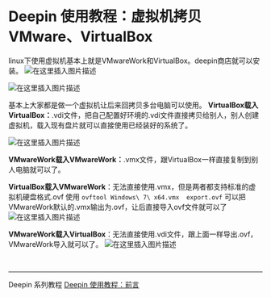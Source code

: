 # Deepin 使用教程：虚拟机拷贝  VMware、VirtualBox

linux下使用虚拟机基本上就是VMwareWork和VirtualBox。deepin商店就可以安装。
![在这里插入图片描述](https://img-blog.csdnimg.cn/20200314123556718.png?x-oss-process=image/watermark,type_ZmFuZ3poZW5naGVpdGk,shadow_10,text_aHR0cHM6Ly9ibG9nLmNzZG4ubmV0L2ExNTAwNTc4NDMyMA==,size_16,color_FFFFFF,t_70#pic_center)

![在这里插入图片描述](https://img-blog.csdnimg.cn/20200314124821316.png?x-oss-process=image/watermark,type_ZmFuZ3poZW5naGVpdGk,shadow_10,text_aHR0cHM6Ly9ibG9nLmNzZG4ubmV0L2ExNTAwNTc4NDMyMA==,size_16,color_FFFFFF,t_70)





基本上大家都是做一个虚拟机让后来回拷贝多台电脑可以使用。
**VirtualBox载入VirtualBox：**.vdi文件，把自己配置好环境的.vdi文件直接拷贝给别人，别人创建虚拟机，载入现有盘片就可以直接使用已经装好的系统了。

![在这里插入图片描述](https://img-blog.csdnimg.cn/20200314124012851.png?x-oss-process=image/watermark,type_ZmFuZ3poZW5naGVpdGk,shadow_10,text_aHR0cHM6Ly9ibG9nLmNzZG4ubmV0L2ExNTAwNTc4NDMyMA==,size_16,color_FFFFFF,t_70)


**VMwareWork载入VMwareWork：**.vmx文件，跟VirtualBox一样直接复制到别人电脑就可以了。

**VirtualBox载入VMwareWork**：无法直接使用.vmx，但是两者都支持标准的虚拟机硬盘格式.ovf
使用   `ovftool Windows\ 7\ x64.vmx  export.ovf`   可以把VMwareWork默认的.vmx输出为.ovf，让后直接导入ovf文件就可以了
![在这里插入图片描述](https://img-blog.csdnimg.cn/20200314124552685.png?x-oss-process=image/watermark,type_ZmFuZ3poZW5naGVpdGk,shadow_10,text_aHR0cHM6Ly9ibG9nLmNzZG4ubmV0L2ExNTAwNTc4NDMyMA==,size_16,color_FFFFFF,t_70)

**VMwareWork载入VirtualBox**：无法直接使用.vdi文件，跟上面一样导出.ovf，VMwareWork导入就可以了。
![在这里插入图片描述](https://img-blog.csdnimg.cn/20200314124659942.png?x-oss-process=image/watermark,type_ZmFuZ3poZW5naGVpdGk,shadow_10,text_aHR0cHM6Ly9ibG9nLmNzZG4ubmV0L2ExNTAwNTc4NDMyMA==,size_16,color_FFFFFF,t_70)

&emsp;
&emsp;
&emsp;
&emsp;
&emsp;
&emsp;

---
Deepin  系列教程
[Deepin 使用教程：前言](https://blog.csdn.net/a15005784320/article/details/103083242)